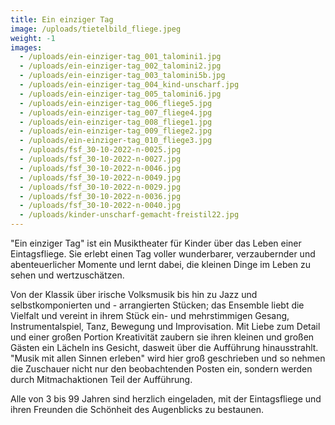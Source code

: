 ```yaml
---
title: Ein einziger Tag
image: /uploads/tietelbild_fliege.jpeg
weight: -1
images:
  - /uploads/ein-einziger-tag_001_talomini1.jpg
  - /uploads/ein-einziger-tag_002_talomini2.jpg
  - /uploads/ein-einziger-tag_003_talomini5b.jpg
  - /uploads/ein-einziger-tag_004_kind-unscharf.jpg
  - /uploads/ein-einziger-tag_005_talomini6.jpg
  - /uploads/ein-einziger-tag_006_fliege5.jpg
  - /uploads/ein-einziger-tag_007_fliege4.jpg
  - /uploads/ein-einziger-tag_008_fliege1.jpg
  - /uploads/ein-einziger-tag_009_fliege2.jpg
  - /uploads/ein-einziger-tag_010_fliege3.jpg
  - /uploads/fsf_30-10-2022-n-0025.jpg
  - /uploads/fsf_30-10-2022-n-0027.jpg
  - /uploads/fsf_30-10-2022-n-0046.jpg
  - /uploads/fsf_30-10-2022-n-0049.jpg
  - /uploads/fsf_30-10-2022-n-0029.jpg
  - /uploads/fsf_30-10-2022-n-0036.jpg
  - /uploads/fsf_30-10-2022-n-0040.jpg
  - /uploads/kinder-unscharf-gemacht-freistil22.jpg
---
```


"Ein einziger Tag" ist ein Musiktheater für Kinder über das Leben einer
Eintagsfliege. Sie erlebt einen Tag voller wunderbarer, verzaubernder und
abenteuerlicher Momente und lernt dabei, die kleinen Dinge im Leben zu sehen
und wertzuschätzen.

<!--more-->

Von der Klassik über irische Volksmusik bis hin zu Jazz und selbstkomponierten
und - arrangierten Stücken; das Ensemble liebt die Vielfalt und vereint in
ihrem Stück ein- und mehrstimmigen Gesang, Instrumentalspiel, Tanz, Bewegung
und Improvisation. Mit Liebe zum Detail und einer großen Portion Kreativität
zaubern sie ihren kleinen und großen Gästen ein Lächeln ins Gesicht, dasweit
über die Aufführung hinausstrahlt. "Musik mit allen Sinnen erleben" wird hier
groß geschrieben und so nehmen die Zuschauer nicht nur den beobachtenden Posten
ein, sondern werden durch Mitmachaktionen Teil der Aufführung.

Alle von 3 bis 99 Jahren sind herzlich eingeladen, mit der Eintagsfliege und
ihren Freunden die Schönheit des Augenblicks zu bestaunen.
